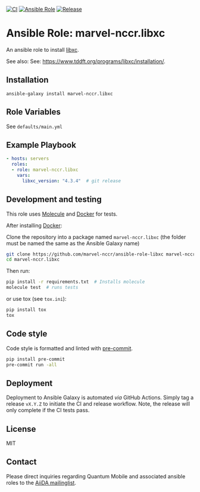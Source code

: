 [![CI](https://github.com/marvel-nccr/ansible-role-libxc/workflows/CI/badge.svg)](https://github.com/marvel-nccr/ansible-role-libxc/actions)
[![Ansible Role](https://img.shields.io/ansible/role/25521.svg)](https://galaxy.ansible.com/marvel-nccr/libxc)
[![Release](https://img.shields.io/github/tag/marvel-nccr/ansible-role-libxc.svg)](https://github.com/marvel-nccr/ansible-role-libxc/releases)

# Ansible Role: marvel-nccr.libxc

An ansible role to install [libxc](gitlab.com/libxc/libxc).

See also: See: https://www.tddft.org/programs/libxc/installation/.

## Installation

`ansible-galaxy install marvel-nccr.libxc`

## Role Variables

See `defaults/main.yml`

## Example Playbook

```yaml
- hosts: servers
  roles:
  - role: marvel-nccr.libxc
    vars:
      libxc_version: "4.3.4"  # git release
```

## Development and testing

This role uses [Molecule](https://molecule.readthedocs.io/en/latest/#) and [Docker](https://www.docker.com/) for tests.

After installing [Docker](https://www.docker.com/):

Clone the repository into a package named `marvel-nccr.libxc` (the folder must be named the same as the Ansible Galaxy name)

```bash
git clone https://github.com/marvel-nccr/ansible-role-libxc marvel-nccr.libxc
cd marvel-nccr.libxc
```

Then run:

```bash
pip install -r requirements.txt  # Installs molecule
molecule test  # runs tests
```

or use tox (see `tox.ini`):

```bash
pip install tox
tox
```

## Code style

Code style is formatted and linted with [pre-commit](https://pre-commit.com/).

```bash
pip install pre-commit
pre-commit run -all
```

## Deployment

Deployment to Ansible Galaxy is automated *via* GitHub Actions.
Simply tag a release `vX.Y.Z` to initiate the CI and release workflow.
Note, the release will only complete if the CI tests pass.

## License

MIT

## Contact

Please direct inquiries regarding Quantum Mobile and associated ansible roles to the [AiiDA mailinglist](http://www.aiida.net/mailing-list/).

